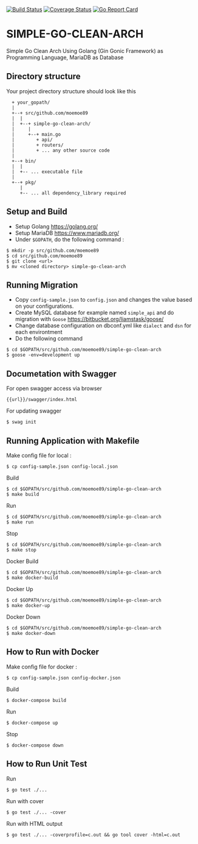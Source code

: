 [![Build Status](https://travis-ci.org/moemoe89/simple-go-clean-arch.svg?branch=master)](https://travis-ci.org/moemoe89/simple-go-clean-arch)
[![Coverage Status](https://coveralls.io/repos/github/moemoe89/simple-go-clean-arch/badge.svg?branch=master)](https://coveralls.io/github/moemoe89/simple-go-clean-arch?branch=master)
[![Go Report Card](https://goreportcard.com/badge/github.com/moemoe89/simple-go-clean-arch)](https://goreportcard.com/report/github.com/moemoe89/simple-go-clean-arch)

# SIMPLE-GO-CLEAN-ARCH #

Simple Go Clean Arch Using Golang (Gin Gonic Framework) as Programming Language, MariaDB as Database

## Directory structure
Your project directory structure should look like this
```
  + your_gopath/
  |
  +--+ src/github.com/moemoe89
  |  |
  |  +--+ simple-go-clean-arch/
  |     |
  |     +--+ main.go
  |        + api/
  |        + routers/
  |        + ... any other source code
  |
  +--+ bin/
  |  |
  |  +-- ... executable file
  |
  +--+ pkg/
     |
     +-- ... all dependency_library required

```

## Setup and Build

* Setup Golang <https://golang.org/>
* Setup MariaDB <https://www.mariadb.org/>
* Under `$GOPATH`, do the following command :
```
$ mkdir -p src/github.com/moemoe89
$ cd src/github.com/moemoe89
$ git clone <url>
$ mv <cloned directory> simple-go-clean-arch
```

## Running Migration
* Copy `config-sample.json` to `config.json` and changes the value based on your configurations.
* Create MySQL database for example named `simple_api` and do migration with `Goose` <https://bitbucket.org/liamstask/goose/>
* Change database configuration on dbconf.yml like `dialect` and `dsn` for each environtment
* Do the following command
```
$ cd $GOPATH/src/github.com/moemoe89/simple-go-clean-arch
$ goose -env=development up
```

## Documetation with Swagger
For open swagger access via browser
```
{{url}}/swagger/index.html
```
For updating swagger
```
$ swag init
```

## Running Application with Makefile
Make config file for local :
```
$ cp config-sample.json config-local.json
```
Build
```
$ cd $GOPATH/src/github.com/moemoe89/simple-go-clean-arch
$ make build
```
Run
```
$ cd $GOPATH/src/github.com/moemoe89/simple-go-clean-arch
$ make run
```
Stop
```
$ cd $GOPATH/src/github.com/moemoe89/simple-go-clean-arch
$ make stop
```
Docker Build
```
$ cd $GOPATH/src/github.com/moemoe89/simple-go-clean-arch
$ make docker-build
```
Docker Up
```
$ cd $GOPATH/src/github.com/moemoe89/simple-go-clean-arch
$ make docker-up
```
Docker Down
```
$ cd $GOPATH/src/github.com/moemoe89/simple-go-clean-arch
$ make docker-down
```

## How to Run with Docker
Make config file for docker :
```
$ cp config-sample.json config-docker.json
```
Build
```
$ docker-compose build
```
Run
```
$ docker-compose up
```
Stop
```
$ docker-compose down
```

## How to Run Unit Test
Run
```
$ go test ./...
```
Run with cover
```
$ go test ./... -cover
```
Run with HTML output
```
$ go test ./... -coverprofile=c.out && go tool cover -html=c.out
```
